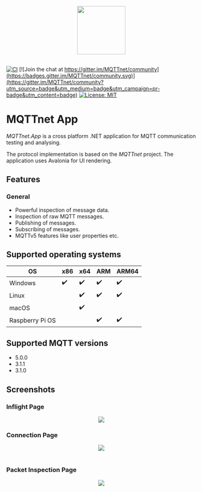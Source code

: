 <p align="center">
<img src="https://github.com/chkr1011/MQTTnet.App/blob/main/Images/Icons/icon_det_128.png?raw=true" width="128">
</br>
</br>

[![CI](https://github.com/chkr1011/MQTTnet.App/actions/workflows/ci.yml/badge.svg)](https://github.com/chkr1011/MQTTnet.App/actions/workflows/ci.yml)
[![Join the chat at https://gitter.im/MQTTnet/community](https://badges.gitter.im/MQTTnet/community.svg)](https://gitter.im/MQTTnet/community?utm_source=badge&utm_medium=badge&utm_campaign=pr-badge&utm_content=badge)
[![License: MIT](https://img.shields.io/badge/License-MIT-yellow.svg)](https://raw.githubusercontent.com/chkr1011/MQTTnet/master/LICENSE)

# MQTTnet App

_MQTTnet.App_ is a cross platform .NET application for MQTT communication testing and analysing.

The protocol implementation is based on the _MQTTnet_ project. The application uses Avalonia for UI rendering.

## Features

### General

* Powerful inspection of message data.
* Inspection of raw MQTT messages.
* Publishing of messages.
* Subscribing of messages.
* MQTTv5 features like user properties etc.

## Supported operating systems

| OS              | x86                | x64                | ARM                | ARM64              |
|-----------------|--------------------|--------------------|--------------------|--------------------|
| Windows         | :heavy_check_mark: | :heavy_check_mark: | :heavy_check_mark: | :heavy_check_mark: |
| Linux           |                    | :heavy_check_mark: | :heavy_check_mark: | :heavy_check_mark: |
| macOS           |                    | :heavy_check_mark: |                    |                    |
| Raspberry Pi OS |                    |                    | :heavy_check_mark: | :heavy_check_mark: |

## Supported MQTT versions

* 5.0.0
* 3.1.1
* 3.1.0

## Screenshots

### Inflight Page

<p align="center">
<img src="https://github.com/chkr1011/MQTTnet.App/blob/main/Images/Screenshots/InflightPage.png?raw=true">
</p>

### Connection Page

<p align="center">
<img src="https://github.com/chkr1011/MQTTnet.App/blob/main/Images/Screenshots/ConnectionPage.png?raw=true">
<br/>
<br/>
</p>

### Packet Inspection Page

<p align="center">
<img src="https://github.com/chkr1011/MQTTnet.App/blob/main/Images/Screenshots/PacketInspectionPage.png?raw=true">
<br/>
<br/>
</p>
